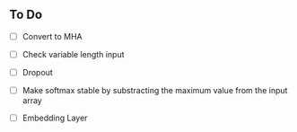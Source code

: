 ## To Do

- [ ] Convert to MHA
- [ ] Check variable length input

- [ ] Dropout
- [ ] Make softmax stable by substracting the maximum value from the input array
- [ ] Embedding Layer